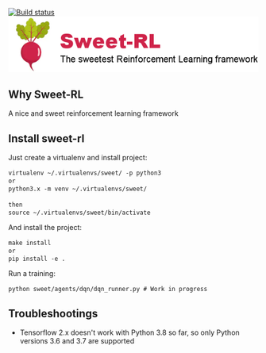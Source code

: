 
[![Build status](https://travis-ci.com/Hadjubuntu/sweet-rl.svg?branch=master)](https://travis-ci.com/Hadjubuntu/sweet-rl)  
![Sweet-RL](https://raw.githubusercontent.com/Hadjubuntu/sweet-rl/develop/misc/logo.png)

## Why Sweet-RL
A nice and sweet reinforcement learning framework

## Install sweet-rl

Just create a virtualenv and install project:  
```
virtualenv ~/.virtualenvs/sweet/ -p python3
or
python3.x -m venv ~/.virtualenvs/sweet/

then
source ~/.virtualenvs/sweet/bin/activate
```

And install the project:  
```
make install
or
pip install -e .
```

Run a training:  
```
python sweet/agents/dqn/dqn_runner.py # Work in progress
```


## Troubleshootings

* Tensorflow 2.x doesn't work with Python 3.8 so far, so only Python versions 3.6 and 3.7 are supported